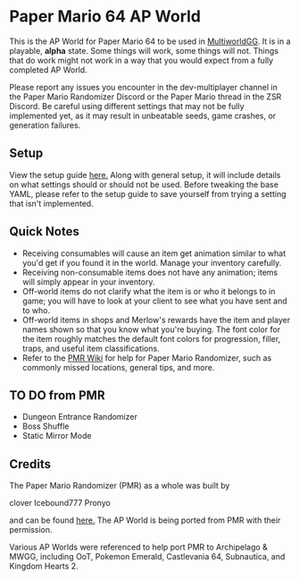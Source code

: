 # Paper Mario 64 AP World
This is the AP World for Paper Mario 64 to be used in [MultiworldGG](https://multiworld.gg/). It is in a playable, **alpha** state. Some things will work, some things will not. Things that do work might not work in a way that you would expect from a fully completed AP World. 

Please report any issues you encounter in the dev-multiplayer channel in the Paper Mario Randomizer Discord or the Paper Mario thread in the ZSR Discord. Be careful using different settings that may not be fully implemented yet, as it may result in unbeatable seeds, game crashes, or generation failures.

## Setup

View the setup guide [here.](https://github.com/JKBSunshine/PMR_APWorld/blob/main/docs/setup_en.md) Along with general setup, it will include details on what settings should or should not be used. Before tweaking the base YAML, please refer to the setup guide to save yourself from trying a setting that isn't implemented.

## Quick Notes

- Receiving consumables will cause an item get animation similar to what you'd get if you found it in the world. Manage your inventory carefully.
- Receiving non-consumable items does not have any animation; items will simply appear in your inventory.
- Off-world items do not clarify what the item is or who it belongs to in game; you will have to look at your client to see what you have sent and to who.
- Off-world items in shops and Merlow's rewards have the item and player names shown so that you know what you're buying. The font color for the item roughly matches the default font colors for progression, filler, traps, and useful item classifications.
- Refer to the [PMR Wiki](https://github.com/icebound777/PMR-SeedGenerator/wiki) for help for Paper Mario Randomizer, such as commonly missed locations, general tips, and more.

## TO DO from PMR
- Dungeon Entrance Randomizer
- Boss Shuffle
- Static Mirror Mode

## Credits

The Paper Mario Randomizer (PMR) as a whole was built by

clover
Icebound777
Pronyo

and can be found [here.](https://github.com/icebound777/PMR-SeedGenerator) The AP World is being ported from PMR with their permission.

Various AP Worlds were referenced to help port PMR to Archipelago & MWGG, including OoT, Pokemon Emerald, Castlevania 64, Subnautica, and Kingdom Hearts 2.
